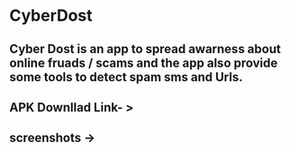 # CyberDost
## Cyber Dost is an app to spread awarness about online fruads / scams and the app also provide some tools to detect spam sms and Urls. 

## APK Downllad Link- > 

## screenshots ->
